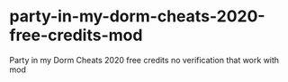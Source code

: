 # party-in-my-dorm-cheats-2020-free-credits-mod
Party in my Dorm Cheats 2020 free credits no verification that work with mod
